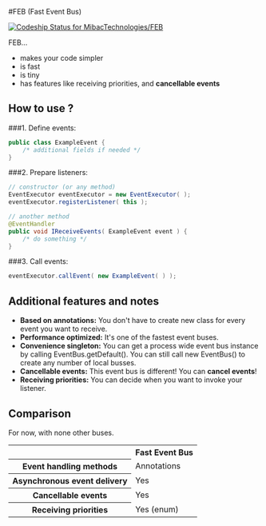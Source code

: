#FEB (Fast Event Bus)

[![Codeship Status for MibacTechnologies/FEB](https://codeship.com/projects/9845fa70-b6f8-0132-291f-76108d3aca64/status?branch=1.1)](https://codeship.com/projects/71199)

FEB...

* makes your code simpler
* is fast
* is tiny
* has features like receiving priorities, and **cancellable events**  


How to use ?
------------
###1. Define events:
```java
public class ExampleEvent {
	/* additional fields if needed */
}
```

###2. Prepare listeners:
```java
// constructor (or any method)
EventExecutor eventExecutor = new EventExecutor( );
eventExecutor.registerListener( this );

// another method
@EventHandler
public void IReceiveEvents( ExampleEvent event ) {
	/* do something */
}
```

###3. Call events:
```java
eventExecutor.callEvent( new ExampleEvent( ) );
```

Additional features and notes
------------------------------
* **Based on annotations:** You don't have to create new class for every event you want to receive.
* **Performance optimized:** It's one of the fastest event buses.
* **Convenience singleton:** You can get a process wide event bus instance by calling EventBus.getDefault(). You can still call new EventBus() to create any number of local busses.
* **Cancellable events:** This event bus is different! You can **cancel events**!
* **Receiving priorities:** You can decide when you want to invoke your listener.

Comparison
----------
For now, with none other buses.

<table>
	<tr>
		<th></th>
		<th>Fast Event Bus</th>
	</tr>
	<tr>
		<th>Event handling methods</th>
		<td>Annotations</td>
	</tr>	
    <tr>
        <th>Asynchronous event delivery</th>
        <td>Yes</td>
    </tr>
	<tr>
		<th>Cancellable events</th>
		<td>Yes</td>
	</tr>	
    <tr>
        <th>Receiving priorities</th>
        <td>Yes (enum)</td>
    </tr>
</table>
